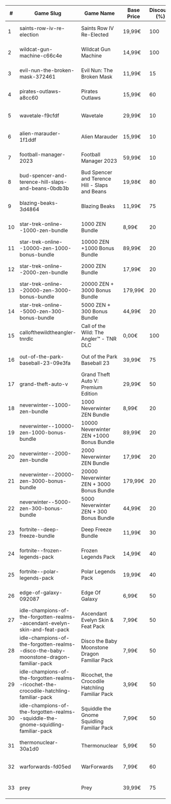|#|Game Slug|Game Name|Base Price|Discount (%)|Starts|Ends|
|---|---|---|---|---|---|---|
|1|saints-row-iv-re-election|Saints Row IV Re-Elected|19,99€|100|2022-12-08 16h|2022-12-15 16h|
|2|wildcat-gun-machine-c66c4e|Wildcat Gun Machine|14,99€|100|2022-12-08 16h|2022-12-15 16h|
|3|evil-nun-the-broken-mask-372461|Evil Nun: The Broken Mask|11,99€|15|2022-12-09 18h|2022-12-16 18h|
|4|pirates-outlaws-a8cc60|Pirates Outlaws|15,99€|60|2022-12-12 05h|2022-12-18 05h|
|5|wavetale-f9cfdf|Wavetale|29,99€|10|2022-12-12 16h|2022-12-19 16h|
|6|alien-marauder-1f1ddf|Alien Marauder|15,99€|10|2022-12-15 14h|2022-12-22 14h|
|7|football-manager-2023|Football Manager 2023|59,99€|10|2022-12-22 15h|2022-12-27 15h|
|8|bud-spencer-and-terence-hill-slaps-and-beans-0bdb3b|Bud Spencer and Terence Hill - Slaps and Beans|19,98€|80|2022-12-16 04h|2023-01-01 04h|
|9|blazing-beaks-3d4864|Blazing Beaks|11,99€|75|2022-12-15 15h|2023-01-02 15h|
|10|star-trek-online--1000-zen-bundle|1000 ZEN Bundle|8,99€|20|2022-12-21 16h|2023-01-02 16h|
|11|star-trek-online--10000-zen-1000-bonus-bundle|10000 ZEN +1000 Bonus Bundle|89,99€|20|2022-12-21 16h|2023-01-02 16h|
|12|star-trek-online--2000-zen-bundle|2000 ZEN Bundle|17,99€|20|2022-12-21 16h|2023-01-02 16h|
|13|star-trek-online--20000-zen-3000-bonus-bundle|20000 ZEN + 3000 Bonus Bundle|179,99€|20|2022-12-21 16h|2023-01-02 16h|
|14|star-trek-online--5000-zen-300-bonus-bundle|5000 ZEN + 300 Bonus Bundle|44,99€|20|2022-12-21 16h|2023-01-02 16h|
|15|callofthewildtheangler-tnrdlc|Call of the Wild: The Angler™ - TNR DLC|0,00€|100|2022-12-15 10h|2023-01-05 10h|
|16|out-of-the-park-baseball-23-09e3fa|Out of the Park Baseball 23|39,99€|75|2022-12-22 18h|2023-01-05 13h|
|17|grand-theft-auto-v|Grand Theft Auto V: Premium Edition|29,99€|50|2022-12-14 16h|2023-01-05 16h|
|18|neverwinter--1000-zen-bundle|1000 Neverwinter ZEN Bundle|8,99€|20|2022-12-21 16h|2023-01-06 16h|
|19|neverwinter--10000-zen-1000-bonus-bundle|10000 Neverwinter ZEN +1000 Bonus Bundle|89,99€|20|2022-12-21 16h|2023-01-06 16h|
|20|neverwinter--2000-zen-bundle|2000 Neverwinter ZEN Bundle|17,99€|20|2022-12-21 16h|2023-01-06 16h|
|21|neverwinter--20000-zen-3000-bonus-bundle|20000 Neverwinter ZEN + 3000 Bonus Bundle|179,99€|20|2022-12-21 16h|2023-01-06 16h|
|22|neverwinter--5000-zen-300-bonus-bundle|5000 Neverwinter ZEN + 300 Bonus Bundle|44,99€|20|2022-12-21 16h|2023-01-06 16h|
|23|fortnite--deep-freeze-bundle|Deep Freeze Bundle|11,99€|30|2022-12-21 00h|2023-01-10 00h|
|24|fortnite--frozen-legends-pack|Frozen Legends Pack|14,99€|40|2022-12-21 00h|2023-01-10 00h|
|25|fortnite--polar-legends-pack|Polar Legends Pack|19,99€|40|2022-12-21 00h|2023-01-10 00h|
|26|edge-of-galaxy-092087|Edge Of Galaxy|6,99€|50|2023-01-10 05h|2023-01-17 05h|
|27|idle-champions-of-the-forgotten-realms--ascendant-evelyn-skin-and-feat-pack|Ascendant Evelyn Skin & Feat Pack|7,99€|50|2023-01-13 20h|2023-01-20 20h|
|28|idle-champions-of-the-forgotten-realms--disco-the-baby-moonstone-dragon-familiar-pack|Disco the Baby Moonstone Dragon Familiar Pack|7,99€|50|2023-01-13 20h|2023-01-20 20h|
|29|idle-champions-of-the-forgotten-realms--ricochet-the-crocodile-hatchling-familiar-pack|Ricochet, the Crocodile Hatchling Familiar Pack|3,99€|50|2023-01-13 20h|2023-01-20 20h|
|30|idle-champions-of-the-forgotten-realms--squiddle-the-gnome-squidling-familiar-pack|Squiddle the Gnome Squidling Familiar Pack|7,99€|50|2023-01-13 20h|2023-01-20 20h|
|31|thermonuclear-30a1d0|Thermonuclear|5,99€|50|2023-01-17 18h|2023-01-24 18h|
|32|warforwards-fd05ed|WarForwards|7,99€|60|2023-01-24 05h|2023-01-31 05h|
|33|prey|Prey|39,99€|75|2023-01-24 16h|2023-01-31 16h|
